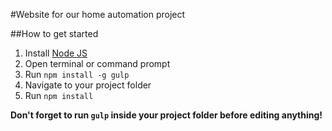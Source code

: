 #Website for our home automation project

##How to get started
1. Install [Node JS](https://nodejs.org/en/download/)
2. Open terminal or command prompt
3. Run `npm install -g gulp`
4. Navigate to your project folder
5. Run `npm install`

**Don't forget to run `gulp` inside your project folder before editing anything!**
